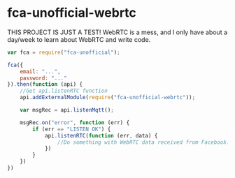 # fca-unofficial-webrtc

THIS PROJECT IS JUST A TEST! WebRTC is a mess, and I only have about a day/week to learn about WebRTC and write code.

```js
var fca = require("fca-unofficial");

fca({
    email: "...",
    password: "..."
}).then(function (api) {
    //Get api.listenRTC function
    api.addExternalModule(require("fca-unofficial-webrtc"));

    var msgRec = api.listenMqtt();

    msgRec.on("error", function (err) {
        if (err == "LISTEN OK") {
            api.listenRTC(function (err, data) {
                //Do something with WebRTC data received from Facebook.
            })
        }
    })
})
```